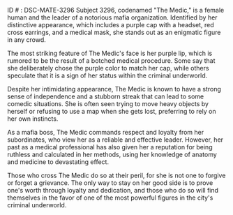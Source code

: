 ID # : DSC-MATE-3296
Subject 3296, codenamed "The Medic," is a female human and the leader of a notorious mafia organization. Identified by her distinctive appearance, which includes a purple cap with a headset, red cross earrings, and a medical mask, she stands out as an enigmatic figure in any crowd.

The most striking feature of The Medic's face is her purple lip, which is rumored to be the result of a botched medical procedure. Some say that she deliberately chose the purple color to match her cap, while others speculate that it is a sign of her status within the criminal underworld.

Despite her intimidating appearance, The Medic is known to have a strong sense of independence and a stubborn streak that can lead to some comedic situations. She is often seen trying to move heavy objects by herself or refusing to use a map when she gets lost, preferring to rely on her own instincts.

As a mafia boss, The Medic commands respect and loyalty from her subordinates, who view her as a reliable and effective leader. However, her past as a medical professional has also given her a reputation for being ruthless and calculated in her methods, using her knowledge of anatomy and medicine to devastating effect.

Those who cross The Medic do so at their peril, for she is not one to forgive or forget a grievance. The only way to stay on her good side is to prove one's worth through loyalty and dedication, and those who do so will find themselves in the favor of one of the most powerful figures in the city's criminal underworld.